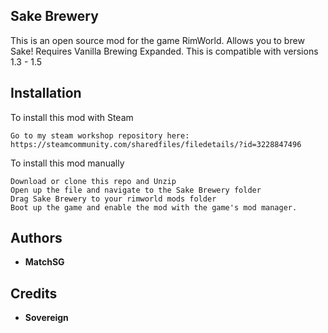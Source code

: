 ## Sake Brewery

This is an open source mod for the game RimWorld. Allows you to brew Sake! Requires Vanilla Brewing Expanded. This is compatible with versions 1.3 - 1.5

## Installation

To install this mod with Steam

```
Go to my steam workshop repository here: https://steamcommunity.com/sharedfiles/filedetails/?id=3228847496
```

To install this mod manually
```
Download or clone this repo and Unzip
Open up the file and navigate to the Sake Brewery folder
Drag Sake Brewery to your rimworld mods folder
Boot up the game and enable the mod with the game's mod manager.
```

## Authors
* **MatchSG**

## Credits
* **Sovereign**
